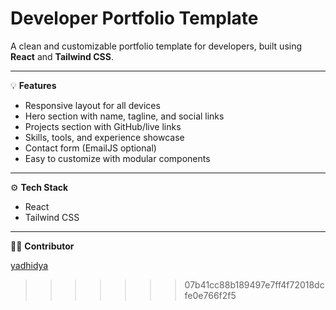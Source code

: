 # Developer Portfolio Template

A clean and customizable portfolio template for developers, built using **React** and **Tailwind CSS**.

---

💡 **Features**

- Responsive layout for all devices  
- Hero section with name, tagline, and social links  
- Projects section with GitHub/live links  
- Skills, tools, and experience showcase  
- Contact form (EmailJS optional)  
- Easy to customize with modular components

---

⚙️ **Tech Stack**

- React  
- Tailwind CSS  


---

👨‍💻 **Contributor**

[yadhidya](https://github.com/yadhidya)
>>>>>>> 07b41cc88b189497e7ff4f72018dcfe0e766f2f5
